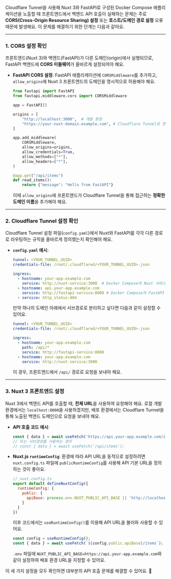 Cloudflare Tunnel을 사용해 Nuxt 3와 FastAPI로 구성된 Docker Compose 애플리케이션을 노출할 때 프론트엔드에서 백엔드 API 호출이 실패하는 문제는 주로 **CORS(Cross-Origin Resource Sharing) 설정** 또는 **호스트/도메인 경로 설정** 오류 때문에 발생해요. 이 문제를 해결하기 위한 단계는 다음과 같아요.

-----

### 1\. CORS 설정 확인

프론트엔드(Nuxt 3)와 백엔드(FastAPI)가 다른 도메인(origin)에서 실행되므로, FastAPI 백엔드에 **CORS 미들웨어**가 올바르게 설정되어야 해요.

  * **FastAPI CORS 설정**: FastAPI 애플리케이션에 `CORSMiddleware`를 추가하고, `allow_origins`에 Nuxt 3 프론트엔드의 도메인을 명시적으로 허용해야 해요.
    ```python
    from fastapi import FastAPI
    from fastapi.middleware.cors import CORSMiddleware

    app = FastAPI()

    origins = [
        "http://localhost:3000",  # 개발 환경
        "https://your-nuxt-domain.example.com", # Cloudflare Tunnel로 연결된 Nuxt 도메인
    ]

    app.add_middleware(
        CORSMiddleware,
        allow_origins=origins,
        allow_credentials=True,
        allow_methods=["*"],
        allow_headers=["*"],
    )

    @app.get("/api/items")
    def read_items():
        return {"message": "Hello from FastAPI"}
    ```
    이때 `allow_origins`에 프론트엔드가 Cloudflare Tunnel을 통해 접근하는 **정확한 도메인 이름**을 추가해야 해요.

-----

### 2\. Cloudflare Tunnel 설정 확인

Cloudflare Tunnel 설정 파일(`config.yaml`)에서 Nuxt와 FastAPI를 각각 다른 경로로 라우팅하는 규칙을 올바르게 정의했는지 확인해야 해요.

  * **`config.yaml` 예시**:

    ```yaml
    tunnel: <YOUR_TUNNEL_UUID>
    credentials-file: /root/.cloudflared/<YOUR_TUNNEL_UUID>.json

    ingress:
      - hostname: your-app.example.com
        service: http://nuxt-service:3000  # Docker Compose의 Nuxt 서비스 이름과 포트
      - hostname: api.your-app.example.com
        service: http://fastapi-service:8000 # Docker Compose의 FastAPI 서비스 이름과 포트
      - service: http_status:404
    ```

    만약 하나의 도메인 아래에서 서브경로로 분리하고 싶다면 다음과 같이 설정할 수 있어요.

    ```yaml
    tunnel: <YOUR_TUNNEL_UUID>
    credentials-file: /root/.cloudflared/<YOUR_TUNNEL_UUID>.json

    ingress:
      - hostname: your-app.example.com
        path: /api/*
        service: http://fastapi-service:8000
      - hostname: your-app.example.com
        service: http://nuxt-service:3000
    ```

    이 경우, 프론트엔드에서 `/api/` 경로로 요청을 보내야 해요.

-----

### 3\. Nuxt 3 프론트엔드 설정

Nuxt 3에서 백엔드 API를 호출할 때, **전체 URL**을 사용하여 요청해야 해요. 로컬 개발 환경에서는 `localhost:8000`을 사용하겠지만, 배포 환경에서는 Cloudflare Tunnel을 통해 노출된 백엔드 도메인으로 요청을 보내야 해요.

  * **API 호출 코드 예시**:

    ```javascript
    const { data } = await useFetch('https://api.your-app.example.com/items');
    // 또는 서브경로를 사용하는 경우
    // const { data } = await useFetch('/api/items');
    ```

  * **Nuxt.js `runtimeConfig`**: 환경에 따라 API URL을 동적으로 설정하려면 `nuxt.config.ts` 파일에 `publicRuntimeConfig`를 사용해 API 기본 URL을 정의하는 것이 좋아요.

    ```javascript
    // nuxt.config.ts
    export default defineNuxtConfig({
      runtimeConfig: {
        public: {
          apiBase: process.env.NUXT_PUBLIC_API_BASE || 'http://localhost:8000',
        }
      }
    })
    ```

    이후 코드에서는 `useRuntimeConfig()`를 이용해 API URL을 불러와 사용할 수 있어요.

    ```javascript
    const config = useRuntimeConfig();
    const { data } = await useFetch(`${config.public.apiBase}/items`);
    ```

    `.env` 파일에 `NUXT_PUBLIC_API_BASE=https://api.your-app.example.com`와 같이 설정하여 배포 환경 URL을 지정할 수 있어요.

이 세 가지 설정을 모두 확인하면 대부분의 API 호출 문제를 해결할 수 있어요. 🧪